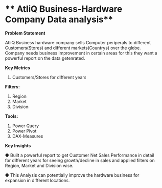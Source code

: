 # ** AtliQ Business-Hardware Company Data analysis**

**Problem Statement**

AtliQ Business hardware company sells Computer periperals to different Customers(Stores) and different markets(Countrys) over the globe. Company needs business improvement in certain areas for this they want a powerful report on the data getenrated. 

**Key Metrics**
1. Customers/Stores for different years

**Filters:**
1. Region
2. Market
3. Division

**Tools:**
1. Power Query
2. Power Pivot
3. DAX-Measures 

**Key Insights**
   
●	Built a powerful report to get Customer Net Sales Performance in detail for different years for seeing growth/decline in sales and applied filters on Region, Market and Division wise.

●	This Analysis can potentially improve the hardware business for expansion in different locations.

 

